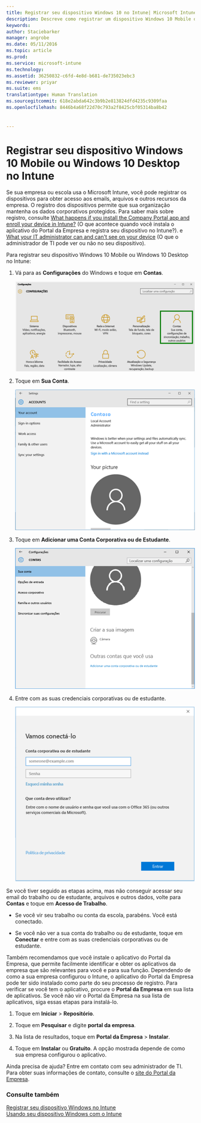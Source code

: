 ```yaml
---
title: Registrar seu dispositivo Windows 10 no Intune| Microsoft Intune
description: Descreve como registrar um dispositivo Windows 10 Mobile ou Desktop no Intune
keywords: 
author: Staciebarker
manager: angrobe
ms.date: 05/11/2016
ms.topic: article
ms.prod: 
ms.service: microsoft-intune
ms.technology: 
ms.assetid: 36250832-c6fd-4e8d-b681-de735023ebc3
ms.reviewer: priyar
ms.suite: ems
translationtype: Human Translation
ms.sourcegitcommit: 618e2abda642c3b9b2e813824dfd4235c9309faa
ms.openlocfilehash: 8446b4a68f22d70c793a2f8425cbf05314ba8b42


---
```



# Registrar seu dispositivo Windows 10 Mobile ou Windows 10 Desktop no Intune

Se sua empresa ou escola usa o Microsoft Intune, você pode registrar os dispositivos para obter acesso aos emails, arquivos e outros recursos da empresa. O registro dos dispositivos permite que sua organização mantenha os dados corporativos protegidos. Para saber mais sobre registro, consulte [What happens if you install the Company Portal app and enroll your device in Intune?](what-happens-if-you-install-the-company-portal-app-and-enroll-your-device-in-intune-windows.md) (O que acontece quando você instala o aplicativo do Portal da Empresa e registra seu dispositivo no Intune?). e [What your IT administrator can and can't see on your device](what-can-your-it-administrator-see-when-you-enroll-your-device-in-intune-windows.md) (O que o administrador de TI pode ver ou não no seu dispositivo).


Para registrar seu dispositivo Windows 10 Mobile ou Windows 10 Desktop no Intune:

1.  Vá para as **Configurações** do Windows e toque em **Contas**.

    ![settings-accounts](./media/W10-enroll-1-settings-accounts.png)

2.  Toque em **Sua Conta**.

    ![your-account](./media/W10-enroll-2-accounts-your-account.png)

3.  Toque em **Adicionar uma Conta Corporativa ou de Estudante**.

    ![add-work-school-account](./media/W10-enroll-3-add-work-school-acct.png)

4.  Entre com as suas credenciais corporativas ou de estudante.

    ![entrar](./media/W10-enroll-4-sign-in.png)

Se você tiver seguido as etapas acima, mas não conseguir acessar seu email do trabalho ou de estudante, arquivos e outros dados, volte para **Contas** e toque em **Acesso de Trabalho**.

-   Se você vir seu trabalho ou conta da escola, parabéns. Você está conectado.

-   Se você não ver a sua conta do trabalho ou de estudante, toque em **Conectar** e entre com as suas credenciais corporativas ou de estudante.

Também recomendamos que você instale o aplicativo do Portal da Empresa, que permite facilmente identificar e obter os aplicativos da empresa que são relevantes para você e para sua função. Dependendo de como a sua empresa configurou o Intune, o aplicativo do Portal da Empresa pode ter sido instalado como parte do seu processo de registro. Para verificar se você tem o aplicativo, procure o **Portal da Empresa** em sua lista de aplicativos. Se você não vir o Portal da Empresa na sua lista de aplicativos, siga essas etapas para instalá-lo.

1.  Toque em **Iniciar** &gt; **Repositório**.

2.  Toque em **Pesquisar** e digite **portal da empresa**.

3.  Na lista de resultados, toque em **Portal da Empresa** &gt; **Instalar**.

4.  Toque em **Instalar** ou **Gratuito**. A opção mostrada depende de como sua empresa configurou o aplicativo.

Ainda precisa de ajuda? Entre em contato com seu administrador de TI. Para obter suas informações de contato, consulte o [site do Portal da Empresa](http://portal.manage.microsoft.com).

### Consulte também
[Registrar seu dispositivo Windows no Intune](enroll-your-device-in-intune-windows.md)</br>
[Usando seu dispositivo Windows com o Intune](using-your-windows-device-with-intune.md)



<!--HONumber=Jul16_HO4-->


